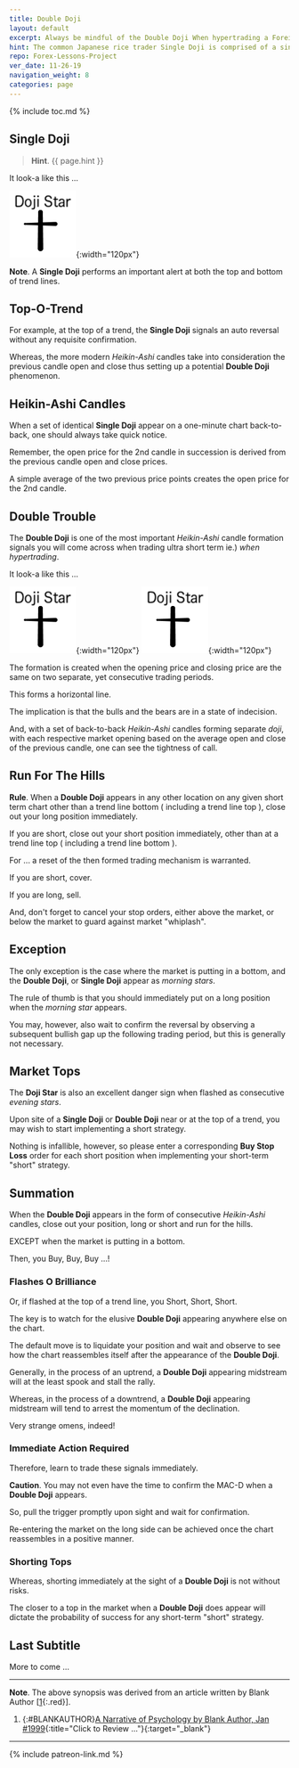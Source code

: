 ```yaml
---
title: Double Doji
layout: default
excerpt: Always be mindful of the Double Doji When hypertrading a Foreign currency futures contract ...
hint: The common Japanese rice trader Single Doji is comprised of a single candle based on a single trading period.
repo: Forex-Lessons-Project
ver_date: 11-26-19
navigation_weight: 8
categories: page
---
```

{% include toc.md %}

## Single Doji

> **Hint**. {{ page.hint }}

It look-a like this ...

![Single Doji](../assets/img/png/Doji-Star.png){:width="120px"}

**Note**. A **Single Doji** performs an important alert at both the top and bottom of trend lines.

## Top-O-Trend

For example, at the top of a trend, the **Single Doji** signals an auto reversal without any requisite confirmation.

Whereas, the more modern *Heikin-Ashi* candles take into consideration the previous candle open and close thus setting up a potential **Double Doji** phenomenon.

## Heikin-Ashi Candles

When a set of identical **Single Doji** appear on a one-minute chart back-to-back, one should always take quick notice.

Remember, the open price for the 2nd candle in succession is de­rived from the pre­vi­ous can­dle open and close prices.

A simple average of the two previous price points creates the open price for the 2nd candle.

## Double Trouble

The  **Double Doji** is one of the most important *Heikin-Ashi* candle formation signals you will come across when trading ultra short term ie.) *when hypertrading*.

It look-a like this ...

![Single Doji](../assets/img/png/Doji-Star.png){:width="120px"} ![Single Doji](../assets/img/png/Doji-Star.png){:width="120px"}

The formation is created when the opening price and closing price are the same on two separate, yet consecutive trading periods.

This forms a horizontal line.

The implication is that the bulls and the bears are in a state of indecision.

And, with a set of back-to-back *Heikin-Ashi* candles forming separate *doji*, with each respective market opening based on the average open and close of the previous candle, one can see the tightness of call.

## Run For The Hills

**Rule**. When a **Double Doji** appears in any other location on any given short term chart other than a trend line bottom ( including a trend line top ), close out your long position immediately.

If you are short, close out your short position immediately, other than at a trend line top ( including a trend line bottom ).

For ... a reset of the then formed trading mechanism is warranted.

If you are short, cover.

If you are long, sell.

And, don't forget to cancel your stop orders, either above the market, or below the market to guard against market "whiplash".

## Exception

The only exception is the case where the market is putting in a bottom, and the **Double Doji**, or **Single Doji** appear as *morning stars*.

The rule of thumb is that you should immediately put on a long position when the *morning star* appears.

You may, however, also wait to confirm the reversal by observing a subsequent bullish gap up the following trading period, but this is generally not necessary.

## Market Tops

The **Doji Star** is also an excellent danger sign when flashed as consecutive *evening stars*.

Upon site of a **Single Doji** or **Double Doji** near or at the top of a trend, you may wish to start implementing a short strategy.

Nothing is infallible, however, so please enter a corresponding **Buy Stop Loss** order for each short position when implementing your short-term "short" strategy.

## Summation

When the **Double Doji** appears in the form of consecutive *Heikin-Ashi* candles, close out your position, long or short and run for the hills.

EXCEPT when the market is putting in a bottom.

Then, you Buy, Buy, Buy ...!

### Flashes O Brilliance

Or, if flashed at the top of a trend line, you Short, Short, Short.

The key is to watch for the elusive **Double Doji** appearing anywhere else on the chart.

The default move is to liquidate your position and wait and observe to see how the chart reassembles itself after the appearance of the **Double Doji**.

Generally, in the process of an uptrend, a **Double Doji** appearing midstream will at the least spook and stall the rally.

Whereas, in the process of a downtrend, a **Double Doji** appearing midstream will tend to arrest the momentum of the declination.

Very strange omens, indeed!

### Immediate Action Required

Therefore, learn to trade these signals immediately.

**Caution**. You may not even have the time to confirm the MAC-D when a **Double Doji** appears.

So, pull the trigger promptly upon sight and wait for confirmation.

Re-entering the market on the long side can be achieved once the chart reassembles in a positive manner.

### Shorting Tops

Whereas, shorting immediately at the sight of a **Double Doji** is not without risks.

The closer to a top in the market when a  **Double Doji** does appear will dictate the probability of success for any short-term "short" strategy.

## Last Subtitle

More to come ...

***

**Note**. The above synopsis was derived from an article written by Blank Author [[1](#BLANKAUTHOR){:.red}].

1. {:#BLANKAUTHOR}[A Narrative of Psychology by Blank Author, Jan #1999](http://cowles.yale.edu/sites/default/files/files/pub/d20/d2069.pdf){:title="Click to Review ..."}{:target="_blank"}

***

{% include patreon-link.md %}
